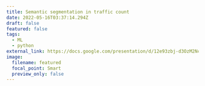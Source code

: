 ```yaml
---
title: Semantic segmentation in traffic count
date: 2022-05-16T03:37:14.294Z
draft: false
featured: false
tags:
  - ML
  - python
external_link: https://docs.google.com/presentation/d/12e93zbj-d3OzM2NcWIq7smVvNGkpqd0SFotmS9E7_ys/edit?usp=sharing
image:
  filename: featured
  focal_point: Smart
  preview_only: false
---
```

